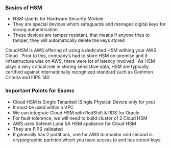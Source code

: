 ### Basics of HSM
* HSM stands for Hardware Security Module
* They are special devices which safeguards and manages digital keys for strong authentication
* These devices are tamper resistant, that means if anyone tries to tamper, they will automatically delete the keys stored

CloudHSM is AWS offering of using a dedicated HSM withing your AWS Cloud
 
Prior to this, company’s had to store HSM on-premise and if infrastructure was on AWS, there were lot of latency involved
 
As HSM plays a very critical role in storing sensistive data, HSM are typically certified against internationally recognized standard such as Common Criteria and FIPS 140

### Important Points for Exams
* Cloud HSM is Single Tenanted (Single Physical Device only for you)
* It must be used within a VPC
* We can integrate Cloud HSM with RedShift & RDS for Oracle
* For fault tolerance, we will need to build cluster of 2 Cloud HSM
* AWS uses Safenet Luna SA HSM appliance for Cloud HSM
* They are FIPS validated 
* It generally has 2 partitions, one for AWS to monitor and second is cryptographic partition which you have access to and has stored keys
